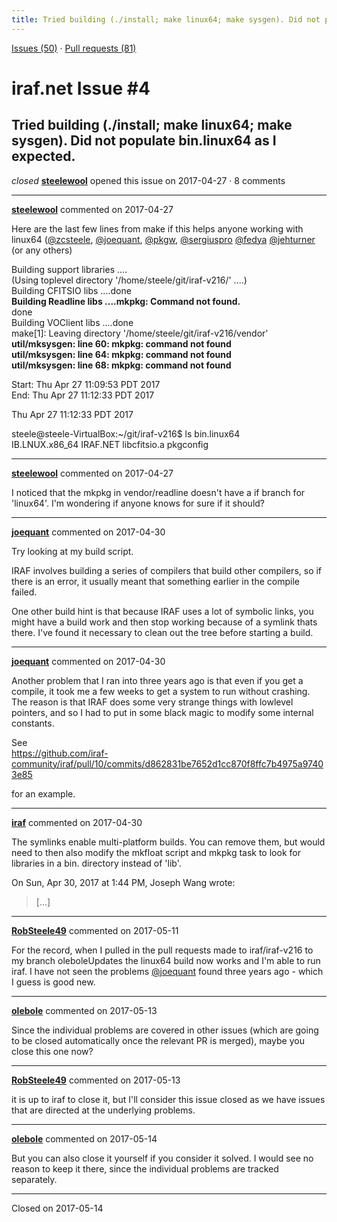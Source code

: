 ```yaml
---
title: Tried building (./install; make linux64; make sysgen). Did not populate bin.linux64 as I expected. #4
---
```


[Issues (50)](https://iraf-community.github.io/iraf-v216/issues) · [Pull requests (81)](https://iraf-community.github.io/iraf-v216/issues/pulls)

# iraf.net Issue #4
## Tried building (./install; make linux64; make sysgen). Did not populate bin.linux64 as I expected.
*closed* **[steelewool](https://github.com/steelewool)** opened this issue on 2017-04-27 · 8 comments

- - - -

**[steelewool](https://github.com/steelewool)** commented on 2017-04-27

Here are the last few lines from make if this helps anyone working with linux64 ([@zcsteele](https://github.com/zcsteele), [@joequant](https://github.com/joequant), [@pkgw](https://github.com/pkgw), [@sergiuspro](https://github.com/sergiuspro) [@fedya](https://github.com/fedya) [@jehturner](https://github.com/jehturner) (or any others)  
  
Building support libraries ....  
  (Using toplevel directory '/home/steele/git/iraf-v216/' ....)  
    Building CFITSIO libs ....done  
    **Building Readline libs ....mkpkg: Command not found.**  
done  
    Building VOClient libs ....done  
make[1]: Leaving directory '/home/steele/git/iraf-v216/vendor'  
**util/mksysgen: line 60: mkpkg: command not found  
util/mksysgen: line 64: mkpkg: command not found  
util/mksysgen: line 68: mkpkg: command not found**  
  
Start:  Thu Apr 27 11:09:53 PDT 2017  
  End:  Thu Apr 27 11:12:33 PDT 2017  
  
Thu Apr 27 11:12:33 PDT 2017  
  
steele@steele-VirtualBox:~/git/iraf-v216$ ls bin.linux64  
IB.LNUX.x86_64  IRAF.NET  libcfitsio.a  pkgconfig
- - - -

**[steelewool](https://github.com/steelewool)** commented on 2017-04-27

I noticed that the mkpkg in vendor/readline doesn't have a if branch for 'linux64'. I'm wondering if anyone knows for sure if it should?
- - - -

**[joequant](https://github.com/joequant)** commented on 2017-04-30

Try looking at my build script.  
  
IRAF involves building a series of compilers that build other compilers, so if there is an error, it usually meant that something earlier in the compile failed.  
  
One other build hint is that because IRAF uses a lot of symbolic links, you might have a build work and then stop working because of a symlink thats there.  I've found it necessary to clean out the tree before starting a build.
- - - -

**[joequant](https://github.com/joequant)** commented on 2017-04-30

Another problem that I ran into three years ago is that even if you get a compile, it took me a few weeks to get a system to run without crashing.  The reason is that IRAF does some very strange things with lowlevel pointers, and so I had to put in some black magic to modify some internal constants.  
  
See  
https://github.com/iraf-community/iraf/pull/10/commits/d862831be7652d1cc870f8ffc7b4975a97403e85  
  
for an example.
- - - -

**[iraf](https://github.com/iraf)** commented on 2017-04-30

The symlinks enable multi-platform builds.  You can remove them, but would  
need to then also modify the mkfloat script and mkpkg task to look for  
libraries in a bin.<arch> directory instead of 'lib'.  
  
On Sun, Apr 30, 2017 at 1:44 PM, Joseph Wang wrote:  
  
> […]
- - - -

**[RobSteele49](https://github.com/RobSteele49)** commented on 2017-05-11

For the record, when I pulled in the pull requests made to iraf/iraf-v216 to my branch oleboleUpdates the linux64 build now works and I'm able to run iraf. I have not seen the problems [@joequant](https://github.com/joequant) found three years ago - which I guess is good new.
- - - -

**[olebole](https://github.com/olebole)** commented on 2017-05-13

Since the individual problems are covered in other issues (which are going to be closed automatically once the relevant PR is merged), maybe you close this one now?
- - - -

**[RobSteele49](https://github.com/RobSteele49)** commented on 2017-05-13

it is up to iraf to close it, but I'll consider this issue closed as we have issues that are directed at the underlying problems.
- - - -

**[olebole](https://github.com/olebole)** commented on 2017-05-14

But you can also close it yourself if you consider it solved. I would see no reason to keep it there, since the individual problems are tracked separately.

- - - -

Closed on 2017-05-14
